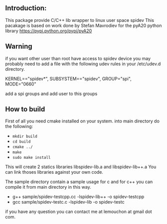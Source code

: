 Introduction:
-------------
This package provide C/C++ lib wrapper to linux user space spidev
This pacakage is based on work done by Stefan Mavrodiev 
for the pyA20 python library https://pypi.python.org/pypi/pyA20


Warning
-------
if you want other user than root have access to spidev device you may probably need to add a file with the following udev rules in your /etc/udev.d directory. 

KERNEL=="spidev*", SUBSYSTEM=="spidev", GROUP="spi", MODE="0660"

add a spi groups and add user to this groups

How to build
------------

First of all you need cmake installed on your system.
into main directory do the following: 

* `mkdir build`
* `cd build`
* `cmake ../`
* `make` 
* `sudo make install`

This will create 2 statics libraries  libspidev-lib.a and libspidev-lib++.a
You can link thoses libraries against your own code.

The sample directory contain a sample usage for c and for c++
you can compile it from main directory in this way.

* g++ sample/spidev-testcpp.cc -lspidev-lib++ -o spidev-testcpp
* gcc sample/spidev-testc.c -lspidev-lib -o spidev-testc

if you have any question you can contact me at lemouchon at gmail dot com.
